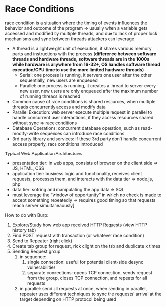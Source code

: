 # Race Conditions

race condition is a situation where the timing of events influences the behavior and outcome of the program ⇒ usually when a variable gets accessed and modified by multiple threads, and due to lack of proper lock mechanisms and sync between threads attackers can leverage

* A thread is a lightweight unit of execution, it shares various memory parts and instructions with the process (**difference between software threads and hardware threads, software threads are in the 1000s while hardware is anywhere from 16-32+, OS handles software thread execution/CPU time to use the more limited hardware threads)**
  * Serial: one process is running, it servers one user after the other sequentially, new users are enqueued
  * Parallel: one process is running, it creates a thread to server every new user, new users are only enqueued after the maximum number of running threads is reached
* Common cause of race conditions is shared resources, when multiple threads concurrently access and modify data
* Parallel Execution: web server execute multiple request in parallel to handle concurrent user interactions, if they access resources shared without sync ⇒ race conditions
* Database Operations: concurrent database operation, such as read-modify-write sequences can introduce race conditions
* 3rd party library and services: if these 3rd party don’t handle concurrent access properly, race conditions introduced

Typical Web Application Architecture:

* presentation tier: in web apps, consists of browser on the client side ⇒ JS, HTML, CSS
* application tier: business logic and functionality, receives client requests, processes them, and interacts with the data tier ⇒ node.js, php
* data tier: sotring and manipulating the app data ⇒ SQL
* must leverage the “window of opportunity” in which no check is made to accept something repeatedly ⇒ requires good timing so that requests reach server simultaneaously]

How to do with Burp:

1. Explore/Study how web app received HTTP Requests (view HTTP history tab)
2. Find POST request with transaction (or whatever race condition)
3. Send to Repeater (right click)
4. Create tab group for request, rick clight on the tab and duplicate x times
5. Sending Request group
   1. in sequence:
      1. single connection: useful for potential client-side desync vulnerabilities
      2. separate connections: opens TCP connection, sends request from the group, closes TCP connection, and repeats for all requests
   2. in parallel: send all requests at once, when sending in parallel, repeater uses different techniques to sync the requests’ arrival at the target depending on HTTP protocol being used

